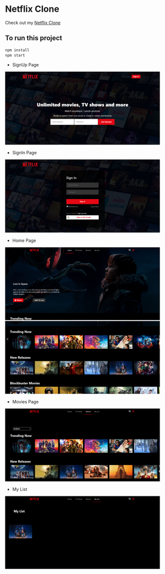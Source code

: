 # Netflix Clone


 Check out my [Netflix Clone](https://netflix-clone29.netlify.app/)


## To run this project

```javascript
npm install
npm start
```

- SignUp Page

![Alt text](./screenshots/SignUp.PNG?raw=true "SignUp")

- SignIn Page

![Alt text](./screenshots/SignIn.PNG?raw=true "SignIn")

- Home Page

![Alt text](./screenshots/home.PNG?raw=true "Home")
![Alt text](./screenshots/home2.PNG?raw=true "Home2")

- Movies Page

![Alt text](./screenshots/movies.PNG?raw=true "Movies")

- My List

![Alt text](./screenshots/MyList.PNG?raw=true "MyList")


